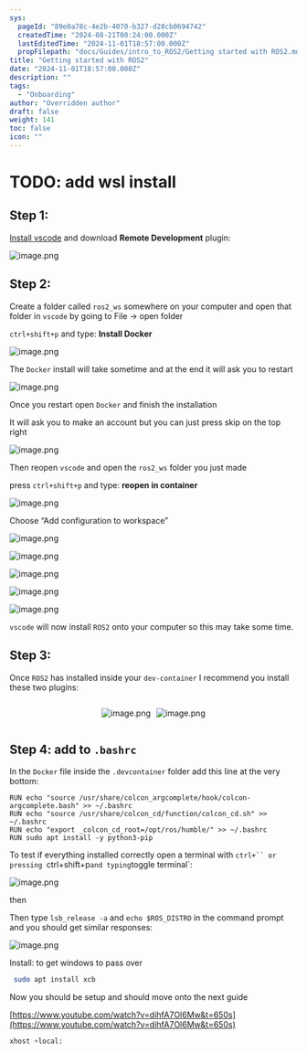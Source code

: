 ```yaml
---
sys:
  pageId: "89e0a78c-4e2b-4070-b327-d28cb0694742"
  createdTime: "2024-08-21T00:24:00.000Z"
  lastEditedTime: "2024-11-01T18:57:00.000Z"
  propFilepath: "docs/Guides/intro_to_ROS2/Getting started with ROS2.md"
title: "Getting started with ROS2"
date: "2024-11-01T18:57:00.000Z"
description: ""
tags:
  - "Onboarding"
author: "Overridden author"
draft: false
weight: 141
toc: false
icon: ""
---
```


# TODO: add wsl install

## Step 1:

[Install vscode](https://code.visualstudio.com/download) and download **Remote Development** plugin:

![image.png](https://prod-files-secure.s3.us-west-2.amazonaws.com/d518164a-d88e-44d1-a4ee-3adb3bd8bce0/efb52993-1881-4a40-b95e-6f020334f022/image.png?X-Amz-Algorithm=AWS4-HMAC-SHA256&X-Amz-Content-Sha256=UNSIGNED-PAYLOAD&X-Amz-Credential=ASIAZI2LB4667E2OBKLC%2F20250220%2Fus-west-2%2Fs3%2Faws4_request&X-Amz-Date=20250220T131628Z&X-Amz-Expires=3600&X-Amz-Security-Token=IQoJb3JpZ2luX2VjEJX%2F%2F%2F%2F%2F%2F%2F%2F%2F%2FwEaCXVzLXdlc3QtMiJGMEQCICOMraD1jPjVrIkwmKWhiMwqBB58K%2FaqmenHgTogTk3cAiA0314H29lMEO0kt9W6gnbnMHBp3HnZDh0DYe%2BO3b%2F1qCqIBAi%2B%2F%2F%2F%2F%2F%2F%2F%2F%2F%2F8BEAAaDDYzNzQyMzE4MzgwNSIMyXUe4AX6Q5%2Ff3ClOKtwDn7bbjSQ%2BWWfAPZVAFxoq73xQC5Wf20vji7RKJIth8KNYM9C7mmOhwnogKvCp8IDpSWWg8ox6rd%2Fph5yi8ta2eg2dx5JNXfQnkQRb2th9zg%2FCXtcEGKsBI9H4BYB8O9tmTPGrKfoUpaHe1W2dTtfetpjMNdFyOjJRy6r1rhkgDgwvW%2BfdzrzPB2sNIrkwmsSOsflxloGNV7nSrbSZsKC3NwTGJZ1pdI5O9Y2%2FOI5EqjCGQpAVm84EGBpQYYWmz%2Fl9H%2FdZu5vOTCegBPYnmHe%2BD40np%2FvDGBMiLfm9k10EvR88s61OcG0XHI0HcrJuZOTVoTI%2Bcot0WhGk380w68C%2B0T5zkuOtZz7afGm3Onpm%2F0mJcahYG0Ob%2FpdKoObVMjpoU1K6KA6ZhhOg6oYE7u3Qf%2BTiK1%2FC2TFcSapwMmeg0gQo%2FBwCsdcY5N%2BHmu%2BzRRQIZltBvUgYzdhuNl%2BXjxOcc5%2FBBFT0OHaVE%2FVRx62LUJigELItl0EIB69yTz%2BgvBOOz6IEm7H3Roq5%2BbGVmwvbdAx38%2FUJNhcT5VLNpyRzFfy96TwFODiPf4mai9B1Vsxv5pj2Jla1nzHgH1VHJ14VgCS4AI3qhk1EqijPD8ylVmptTsVxMBR%2BmACWRCsw0srcvQY6pgF8t50uKfQCuLPe3cjFUX1HIY0R7Hno6M6Tbiqt3246v2RTlpXQrwKT3xSHHH0WKINhQOweiyG1i34HYf83E%2FA9cHCI544ZOHSuY0yMZc0SjbAQeBGdpxHOoLiZXGJc7v9bsrg4asaWCRJYuMETyfhwxCDKmMvcByOHLzRbHlrD5fIrfHjHx5R2RxYHhPtzeEaoXH1ahDN6JftOwlil%2FbDiGLsjf%2B3Q&X-Amz-Signature=7f46a07c1b75349c74138aea5b8238bd83df568c5bef76f755e21105204f58cd&X-Amz-SignedHeaders=host&x-id=GetObject)

## Step 2:

Create a folder called `ros2_ws` somewhere on your computer and open that folder in `vscode` by going to File → open folder 

`ctrl+shift+p` and type: **Install Docker**

![image.png](https://prod-files-secure.s3.us-west-2.amazonaws.com/d518164a-d88e-44d1-a4ee-3adb3bd8bce0/2269dc0e-1cd5-47ff-bceb-c04ad9b2eab0/image.png?X-Amz-Algorithm=AWS4-HMAC-SHA256&X-Amz-Content-Sha256=UNSIGNED-PAYLOAD&X-Amz-Credential=ASIAZI2LB4667E2OBKLC%2F20250220%2Fus-west-2%2Fs3%2Faws4_request&X-Amz-Date=20250220T131628Z&X-Amz-Expires=3600&X-Amz-Security-Token=IQoJb3JpZ2luX2VjEJX%2F%2F%2F%2F%2F%2F%2F%2F%2F%2FwEaCXVzLXdlc3QtMiJGMEQCICOMraD1jPjVrIkwmKWhiMwqBB58K%2FaqmenHgTogTk3cAiA0314H29lMEO0kt9W6gnbnMHBp3HnZDh0DYe%2BO3b%2F1qCqIBAi%2B%2F%2F%2F%2F%2F%2F%2F%2F%2F%2F8BEAAaDDYzNzQyMzE4MzgwNSIMyXUe4AX6Q5%2Ff3ClOKtwDn7bbjSQ%2BWWfAPZVAFxoq73xQC5Wf20vji7RKJIth8KNYM9C7mmOhwnogKvCp8IDpSWWg8ox6rd%2Fph5yi8ta2eg2dx5JNXfQnkQRb2th9zg%2FCXtcEGKsBI9H4BYB8O9tmTPGrKfoUpaHe1W2dTtfetpjMNdFyOjJRy6r1rhkgDgwvW%2BfdzrzPB2sNIrkwmsSOsflxloGNV7nSrbSZsKC3NwTGJZ1pdI5O9Y2%2FOI5EqjCGQpAVm84EGBpQYYWmz%2Fl9H%2FdZu5vOTCegBPYnmHe%2BD40np%2FvDGBMiLfm9k10EvR88s61OcG0XHI0HcrJuZOTVoTI%2Bcot0WhGk380w68C%2B0T5zkuOtZz7afGm3Onpm%2F0mJcahYG0Ob%2FpdKoObVMjpoU1K6KA6ZhhOg6oYE7u3Qf%2BTiK1%2FC2TFcSapwMmeg0gQo%2FBwCsdcY5N%2BHmu%2BzRRQIZltBvUgYzdhuNl%2BXjxOcc5%2FBBFT0OHaVE%2FVRx62LUJigELItl0EIB69yTz%2BgvBOOz6IEm7H3Roq5%2BbGVmwvbdAx38%2FUJNhcT5VLNpyRzFfy96TwFODiPf4mai9B1Vsxv5pj2Jla1nzHgH1VHJ14VgCS4AI3qhk1EqijPD8ylVmptTsVxMBR%2BmACWRCsw0srcvQY6pgF8t50uKfQCuLPe3cjFUX1HIY0R7Hno6M6Tbiqt3246v2RTlpXQrwKT3xSHHH0WKINhQOweiyG1i34HYf83E%2FA9cHCI544ZOHSuY0yMZc0SjbAQeBGdpxHOoLiZXGJc7v9bsrg4asaWCRJYuMETyfhwxCDKmMvcByOHLzRbHlrD5fIrfHjHx5R2RxYHhPtzeEaoXH1ahDN6JftOwlil%2FbDiGLsjf%2B3Q&X-Amz-Signature=ed31766794c85c767b37428a837ca436c876f83da0a51142fc34f45ad8802786&X-Amz-SignedHeaders=host&x-id=GetObject)

The `Docker` install will take sometime and at the end it will ask you to restart

![image.png](https://prod-files-secure.s3.us-west-2.amazonaws.com/d518164a-d88e-44d1-a4ee-3adb3bd8bce0/ed233f78-be33-4b1f-b89c-9c346c0e961e/image.png?X-Amz-Algorithm=AWS4-HMAC-SHA256&X-Amz-Content-Sha256=UNSIGNED-PAYLOAD&X-Amz-Credential=ASIAZI2LB4667E2OBKLC%2F20250220%2Fus-west-2%2Fs3%2Faws4_request&X-Amz-Date=20250220T131628Z&X-Amz-Expires=3600&X-Amz-Security-Token=IQoJb3JpZ2luX2VjEJX%2F%2F%2F%2F%2F%2F%2F%2F%2F%2FwEaCXVzLXdlc3QtMiJGMEQCICOMraD1jPjVrIkwmKWhiMwqBB58K%2FaqmenHgTogTk3cAiA0314H29lMEO0kt9W6gnbnMHBp3HnZDh0DYe%2BO3b%2F1qCqIBAi%2B%2F%2F%2F%2F%2F%2F%2F%2F%2F%2F8BEAAaDDYzNzQyMzE4MzgwNSIMyXUe4AX6Q5%2Ff3ClOKtwDn7bbjSQ%2BWWfAPZVAFxoq73xQC5Wf20vji7RKJIth8KNYM9C7mmOhwnogKvCp8IDpSWWg8ox6rd%2Fph5yi8ta2eg2dx5JNXfQnkQRb2th9zg%2FCXtcEGKsBI9H4BYB8O9tmTPGrKfoUpaHe1W2dTtfetpjMNdFyOjJRy6r1rhkgDgwvW%2BfdzrzPB2sNIrkwmsSOsflxloGNV7nSrbSZsKC3NwTGJZ1pdI5O9Y2%2FOI5EqjCGQpAVm84EGBpQYYWmz%2Fl9H%2FdZu5vOTCegBPYnmHe%2BD40np%2FvDGBMiLfm9k10EvR88s61OcG0XHI0HcrJuZOTVoTI%2Bcot0WhGk380w68C%2B0T5zkuOtZz7afGm3Onpm%2F0mJcahYG0Ob%2FpdKoObVMjpoU1K6KA6ZhhOg6oYE7u3Qf%2BTiK1%2FC2TFcSapwMmeg0gQo%2FBwCsdcY5N%2BHmu%2BzRRQIZltBvUgYzdhuNl%2BXjxOcc5%2FBBFT0OHaVE%2FVRx62LUJigELItl0EIB69yTz%2BgvBOOz6IEm7H3Roq5%2BbGVmwvbdAx38%2FUJNhcT5VLNpyRzFfy96TwFODiPf4mai9B1Vsxv5pj2Jla1nzHgH1VHJ14VgCS4AI3qhk1EqijPD8ylVmptTsVxMBR%2BmACWRCsw0srcvQY6pgF8t50uKfQCuLPe3cjFUX1HIY0R7Hno6M6Tbiqt3246v2RTlpXQrwKT3xSHHH0WKINhQOweiyG1i34HYf83E%2FA9cHCI544ZOHSuY0yMZc0SjbAQeBGdpxHOoLiZXGJc7v9bsrg4asaWCRJYuMETyfhwxCDKmMvcByOHLzRbHlrD5fIrfHjHx5R2RxYHhPtzeEaoXH1ahDN6JftOwlil%2FbDiGLsjf%2B3Q&X-Amz-Signature=bca0c0a05313ac49f530730e1a325857b186bbe5446cdfc2dd3abacd00a68db9&X-Amz-SignedHeaders=host&x-id=GetObject)

Once you restart open `Docker` and finish the installation

It will ask you to make an account but you can just press skip on the top right

![image.png](https://prod-files-secure.s3.us-west-2.amazonaws.com/d518164a-d88e-44d1-a4ee-3adb3bd8bce0/21010ad9-1659-4fd9-9f59-9932a09b2a3d/image.png?X-Amz-Algorithm=AWS4-HMAC-SHA256&X-Amz-Content-Sha256=UNSIGNED-PAYLOAD&X-Amz-Credential=ASIAZI2LB4667E2OBKLC%2F20250220%2Fus-west-2%2Fs3%2Faws4_request&X-Amz-Date=20250220T131628Z&X-Amz-Expires=3600&X-Amz-Security-Token=IQoJb3JpZ2luX2VjEJX%2F%2F%2F%2F%2F%2F%2F%2F%2F%2FwEaCXVzLXdlc3QtMiJGMEQCICOMraD1jPjVrIkwmKWhiMwqBB58K%2FaqmenHgTogTk3cAiA0314H29lMEO0kt9W6gnbnMHBp3HnZDh0DYe%2BO3b%2F1qCqIBAi%2B%2F%2F%2F%2F%2F%2F%2F%2F%2F%2F8BEAAaDDYzNzQyMzE4MzgwNSIMyXUe4AX6Q5%2Ff3ClOKtwDn7bbjSQ%2BWWfAPZVAFxoq73xQC5Wf20vji7RKJIth8KNYM9C7mmOhwnogKvCp8IDpSWWg8ox6rd%2Fph5yi8ta2eg2dx5JNXfQnkQRb2th9zg%2FCXtcEGKsBI9H4BYB8O9tmTPGrKfoUpaHe1W2dTtfetpjMNdFyOjJRy6r1rhkgDgwvW%2BfdzrzPB2sNIrkwmsSOsflxloGNV7nSrbSZsKC3NwTGJZ1pdI5O9Y2%2FOI5EqjCGQpAVm84EGBpQYYWmz%2Fl9H%2FdZu5vOTCegBPYnmHe%2BD40np%2FvDGBMiLfm9k10EvR88s61OcG0XHI0HcrJuZOTVoTI%2Bcot0WhGk380w68C%2B0T5zkuOtZz7afGm3Onpm%2F0mJcahYG0Ob%2FpdKoObVMjpoU1K6KA6ZhhOg6oYE7u3Qf%2BTiK1%2FC2TFcSapwMmeg0gQo%2FBwCsdcY5N%2BHmu%2BzRRQIZltBvUgYzdhuNl%2BXjxOcc5%2FBBFT0OHaVE%2FVRx62LUJigELItl0EIB69yTz%2BgvBOOz6IEm7H3Roq5%2BbGVmwvbdAx38%2FUJNhcT5VLNpyRzFfy96TwFODiPf4mai9B1Vsxv5pj2Jla1nzHgH1VHJ14VgCS4AI3qhk1EqijPD8ylVmptTsVxMBR%2BmACWRCsw0srcvQY6pgF8t50uKfQCuLPe3cjFUX1HIY0R7Hno6M6Tbiqt3246v2RTlpXQrwKT3xSHHH0WKINhQOweiyG1i34HYf83E%2FA9cHCI544ZOHSuY0yMZc0SjbAQeBGdpxHOoLiZXGJc7v9bsrg4asaWCRJYuMETyfhwxCDKmMvcByOHLzRbHlrD5fIrfHjHx5R2RxYHhPtzeEaoXH1ahDN6JftOwlil%2FbDiGLsjf%2B3Q&X-Amz-Signature=99c58a6d32a826b7bca27d1e6b8ff6f212b2dd1fdb494944e91dd6c1698e46ac&X-Amz-SignedHeaders=host&x-id=GetObject)

Then reopen `vscode` and open the `ros2_ws` folder you just made

press `ctrl+shift+p` and type: **reopen in container**

![image.png](https://prod-files-secure.s3.us-west-2.amazonaws.com/d518164a-d88e-44d1-a4ee-3adb3bd8bce0/4e93b8c2-41ad-488c-8095-c74205196118/image.png?X-Amz-Algorithm=AWS4-HMAC-SHA256&X-Amz-Content-Sha256=UNSIGNED-PAYLOAD&X-Amz-Credential=ASIAZI2LB4667E2OBKLC%2F20250220%2Fus-west-2%2Fs3%2Faws4_request&X-Amz-Date=20250220T131628Z&X-Amz-Expires=3600&X-Amz-Security-Token=IQoJb3JpZ2luX2VjEJX%2F%2F%2F%2F%2F%2F%2F%2F%2F%2FwEaCXVzLXdlc3QtMiJGMEQCICOMraD1jPjVrIkwmKWhiMwqBB58K%2FaqmenHgTogTk3cAiA0314H29lMEO0kt9W6gnbnMHBp3HnZDh0DYe%2BO3b%2F1qCqIBAi%2B%2F%2F%2F%2F%2F%2F%2F%2F%2F%2F8BEAAaDDYzNzQyMzE4MzgwNSIMyXUe4AX6Q5%2Ff3ClOKtwDn7bbjSQ%2BWWfAPZVAFxoq73xQC5Wf20vji7RKJIth8KNYM9C7mmOhwnogKvCp8IDpSWWg8ox6rd%2Fph5yi8ta2eg2dx5JNXfQnkQRb2th9zg%2FCXtcEGKsBI9H4BYB8O9tmTPGrKfoUpaHe1W2dTtfetpjMNdFyOjJRy6r1rhkgDgwvW%2BfdzrzPB2sNIrkwmsSOsflxloGNV7nSrbSZsKC3NwTGJZ1pdI5O9Y2%2FOI5EqjCGQpAVm84EGBpQYYWmz%2Fl9H%2FdZu5vOTCegBPYnmHe%2BD40np%2FvDGBMiLfm9k10EvR88s61OcG0XHI0HcrJuZOTVoTI%2Bcot0WhGk380w68C%2B0T5zkuOtZz7afGm3Onpm%2F0mJcahYG0Ob%2FpdKoObVMjpoU1K6KA6ZhhOg6oYE7u3Qf%2BTiK1%2FC2TFcSapwMmeg0gQo%2FBwCsdcY5N%2BHmu%2BzRRQIZltBvUgYzdhuNl%2BXjxOcc5%2FBBFT0OHaVE%2FVRx62LUJigELItl0EIB69yTz%2BgvBOOz6IEm7H3Roq5%2BbGVmwvbdAx38%2FUJNhcT5VLNpyRzFfy96TwFODiPf4mai9B1Vsxv5pj2Jla1nzHgH1VHJ14VgCS4AI3qhk1EqijPD8ylVmptTsVxMBR%2BmACWRCsw0srcvQY6pgF8t50uKfQCuLPe3cjFUX1HIY0R7Hno6M6Tbiqt3246v2RTlpXQrwKT3xSHHH0WKINhQOweiyG1i34HYf83E%2FA9cHCI544ZOHSuY0yMZc0SjbAQeBGdpxHOoLiZXGJc7v9bsrg4asaWCRJYuMETyfhwxCDKmMvcByOHLzRbHlrD5fIrfHjHx5R2RxYHhPtzeEaoXH1ahDN6JftOwlil%2FbDiGLsjf%2B3Q&X-Amz-Signature=4bca4914aad635b8e763bd769c6bee608d5b98768d04660df0c2c6ca671c2f72&X-Amz-SignedHeaders=host&x-id=GetObject)

Choose “Add configuration to workspace”

![image.png](https://prod-files-secure.s3.us-west-2.amazonaws.com/d518164a-d88e-44d1-a4ee-3adb3bd8bce0/9560b282-5060-4989-ba37-97e7b2c22476/image.png?X-Amz-Algorithm=AWS4-HMAC-SHA256&X-Amz-Content-Sha256=UNSIGNED-PAYLOAD&X-Amz-Credential=ASIAZI2LB4667E2OBKLC%2F20250220%2Fus-west-2%2Fs3%2Faws4_request&X-Amz-Date=20250220T131628Z&X-Amz-Expires=3600&X-Amz-Security-Token=IQoJb3JpZ2luX2VjEJX%2F%2F%2F%2F%2F%2F%2F%2F%2F%2FwEaCXVzLXdlc3QtMiJGMEQCICOMraD1jPjVrIkwmKWhiMwqBB58K%2FaqmenHgTogTk3cAiA0314H29lMEO0kt9W6gnbnMHBp3HnZDh0DYe%2BO3b%2F1qCqIBAi%2B%2F%2F%2F%2F%2F%2F%2F%2F%2F%2F8BEAAaDDYzNzQyMzE4MzgwNSIMyXUe4AX6Q5%2Ff3ClOKtwDn7bbjSQ%2BWWfAPZVAFxoq73xQC5Wf20vji7RKJIth8KNYM9C7mmOhwnogKvCp8IDpSWWg8ox6rd%2Fph5yi8ta2eg2dx5JNXfQnkQRb2th9zg%2FCXtcEGKsBI9H4BYB8O9tmTPGrKfoUpaHe1W2dTtfetpjMNdFyOjJRy6r1rhkgDgwvW%2BfdzrzPB2sNIrkwmsSOsflxloGNV7nSrbSZsKC3NwTGJZ1pdI5O9Y2%2FOI5EqjCGQpAVm84EGBpQYYWmz%2Fl9H%2FdZu5vOTCegBPYnmHe%2BD40np%2FvDGBMiLfm9k10EvR88s61OcG0XHI0HcrJuZOTVoTI%2Bcot0WhGk380w68C%2B0T5zkuOtZz7afGm3Onpm%2F0mJcahYG0Ob%2FpdKoObVMjpoU1K6KA6ZhhOg6oYE7u3Qf%2BTiK1%2FC2TFcSapwMmeg0gQo%2FBwCsdcY5N%2BHmu%2BzRRQIZltBvUgYzdhuNl%2BXjxOcc5%2FBBFT0OHaVE%2FVRx62LUJigELItl0EIB69yTz%2BgvBOOz6IEm7H3Roq5%2BbGVmwvbdAx38%2FUJNhcT5VLNpyRzFfy96TwFODiPf4mai9B1Vsxv5pj2Jla1nzHgH1VHJ14VgCS4AI3qhk1EqijPD8ylVmptTsVxMBR%2BmACWRCsw0srcvQY6pgF8t50uKfQCuLPe3cjFUX1HIY0R7Hno6M6Tbiqt3246v2RTlpXQrwKT3xSHHH0WKINhQOweiyG1i34HYf83E%2FA9cHCI544ZOHSuY0yMZc0SjbAQeBGdpxHOoLiZXGJc7v9bsrg4asaWCRJYuMETyfhwxCDKmMvcByOHLzRbHlrD5fIrfHjHx5R2RxYHhPtzeEaoXH1ahDN6JftOwlil%2FbDiGLsjf%2B3Q&X-Amz-Signature=5ade48d5ffbe264d64ee32dffc7b4ed4e9021377f35dcc4244a93c1d500db906&X-Amz-SignedHeaders=host&x-id=GetObject)

![image.png](https://prod-files-secure.s3.us-west-2.amazonaws.com/d518164a-d88e-44d1-a4ee-3adb3bd8bce0/2ee63f81-886b-48e8-a553-dc6e5eac99e4/image.png?X-Amz-Algorithm=AWS4-HMAC-SHA256&X-Amz-Content-Sha256=UNSIGNED-PAYLOAD&X-Amz-Credential=ASIAZI2LB4667E2OBKLC%2F20250220%2Fus-west-2%2Fs3%2Faws4_request&X-Amz-Date=20250220T131628Z&X-Amz-Expires=3600&X-Amz-Security-Token=IQoJb3JpZ2luX2VjEJX%2F%2F%2F%2F%2F%2F%2F%2F%2F%2FwEaCXVzLXdlc3QtMiJGMEQCICOMraD1jPjVrIkwmKWhiMwqBB58K%2FaqmenHgTogTk3cAiA0314H29lMEO0kt9W6gnbnMHBp3HnZDh0DYe%2BO3b%2F1qCqIBAi%2B%2F%2F%2F%2F%2F%2F%2F%2F%2F%2F8BEAAaDDYzNzQyMzE4MzgwNSIMyXUe4AX6Q5%2Ff3ClOKtwDn7bbjSQ%2BWWfAPZVAFxoq73xQC5Wf20vji7RKJIth8KNYM9C7mmOhwnogKvCp8IDpSWWg8ox6rd%2Fph5yi8ta2eg2dx5JNXfQnkQRb2th9zg%2FCXtcEGKsBI9H4BYB8O9tmTPGrKfoUpaHe1W2dTtfetpjMNdFyOjJRy6r1rhkgDgwvW%2BfdzrzPB2sNIrkwmsSOsflxloGNV7nSrbSZsKC3NwTGJZ1pdI5O9Y2%2FOI5EqjCGQpAVm84EGBpQYYWmz%2Fl9H%2FdZu5vOTCegBPYnmHe%2BD40np%2FvDGBMiLfm9k10EvR88s61OcG0XHI0HcrJuZOTVoTI%2Bcot0WhGk380w68C%2B0T5zkuOtZz7afGm3Onpm%2F0mJcahYG0Ob%2FpdKoObVMjpoU1K6KA6ZhhOg6oYE7u3Qf%2BTiK1%2FC2TFcSapwMmeg0gQo%2FBwCsdcY5N%2BHmu%2BzRRQIZltBvUgYzdhuNl%2BXjxOcc5%2FBBFT0OHaVE%2FVRx62LUJigELItl0EIB69yTz%2BgvBOOz6IEm7H3Roq5%2BbGVmwvbdAx38%2FUJNhcT5VLNpyRzFfy96TwFODiPf4mai9B1Vsxv5pj2Jla1nzHgH1VHJ14VgCS4AI3qhk1EqijPD8ylVmptTsVxMBR%2BmACWRCsw0srcvQY6pgF8t50uKfQCuLPe3cjFUX1HIY0R7Hno6M6Tbiqt3246v2RTlpXQrwKT3xSHHH0WKINhQOweiyG1i34HYf83E%2FA9cHCI544ZOHSuY0yMZc0SjbAQeBGdpxHOoLiZXGJc7v9bsrg4asaWCRJYuMETyfhwxCDKmMvcByOHLzRbHlrD5fIrfHjHx5R2RxYHhPtzeEaoXH1ahDN6JftOwlil%2FbDiGLsjf%2B3Q&X-Amz-Signature=b175a2701411a55da8d6e5aedb09aa433c4d7e0e818fea7ca6ff5dd8ce3d88b2&X-Amz-SignedHeaders=host&x-id=GetObject)

![image.png](https://prod-files-secure.s3.us-west-2.amazonaws.com/d518164a-d88e-44d1-a4ee-3adb3bd8bce0/ae1580b2-b048-407e-aed9-b584224a7a04/image.png?X-Amz-Algorithm=AWS4-HMAC-SHA256&X-Amz-Content-Sha256=UNSIGNED-PAYLOAD&X-Amz-Credential=ASIAZI2LB4667E2OBKLC%2F20250220%2Fus-west-2%2Fs3%2Faws4_request&X-Amz-Date=20250220T131628Z&X-Amz-Expires=3600&X-Amz-Security-Token=IQoJb3JpZ2luX2VjEJX%2F%2F%2F%2F%2F%2F%2F%2F%2F%2FwEaCXVzLXdlc3QtMiJGMEQCICOMraD1jPjVrIkwmKWhiMwqBB58K%2FaqmenHgTogTk3cAiA0314H29lMEO0kt9W6gnbnMHBp3HnZDh0DYe%2BO3b%2F1qCqIBAi%2B%2F%2F%2F%2F%2F%2F%2F%2F%2F%2F8BEAAaDDYzNzQyMzE4MzgwNSIMyXUe4AX6Q5%2Ff3ClOKtwDn7bbjSQ%2BWWfAPZVAFxoq73xQC5Wf20vji7RKJIth8KNYM9C7mmOhwnogKvCp8IDpSWWg8ox6rd%2Fph5yi8ta2eg2dx5JNXfQnkQRb2th9zg%2FCXtcEGKsBI9H4BYB8O9tmTPGrKfoUpaHe1W2dTtfetpjMNdFyOjJRy6r1rhkgDgwvW%2BfdzrzPB2sNIrkwmsSOsflxloGNV7nSrbSZsKC3NwTGJZ1pdI5O9Y2%2FOI5EqjCGQpAVm84EGBpQYYWmz%2Fl9H%2FdZu5vOTCegBPYnmHe%2BD40np%2FvDGBMiLfm9k10EvR88s61OcG0XHI0HcrJuZOTVoTI%2Bcot0WhGk380w68C%2B0T5zkuOtZz7afGm3Onpm%2F0mJcahYG0Ob%2FpdKoObVMjpoU1K6KA6ZhhOg6oYE7u3Qf%2BTiK1%2FC2TFcSapwMmeg0gQo%2FBwCsdcY5N%2BHmu%2BzRRQIZltBvUgYzdhuNl%2BXjxOcc5%2FBBFT0OHaVE%2FVRx62LUJigELItl0EIB69yTz%2BgvBOOz6IEm7H3Roq5%2BbGVmwvbdAx38%2FUJNhcT5VLNpyRzFfy96TwFODiPf4mai9B1Vsxv5pj2Jla1nzHgH1VHJ14VgCS4AI3qhk1EqijPD8ylVmptTsVxMBR%2BmACWRCsw0srcvQY6pgF8t50uKfQCuLPe3cjFUX1HIY0R7Hno6M6Tbiqt3246v2RTlpXQrwKT3xSHHH0WKINhQOweiyG1i34HYf83E%2FA9cHCI544ZOHSuY0yMZc0SjbAQeBGdpxHOoLiZXGJc7v9bsrg4asaWCRJYuMETyfhwxCDKmMvcByOHLzRbHlrD5fIrfHjHx5R2RxYHhPtzeEaoXH1ahDN6JftOwlil%2FbDiGLsjf%2B3Q&X-Amz-Signature=ce53a1edd4e013203d9373d24106eaceccf8cb3a35f37e1bd2c3de7dfad8de2f&X-Amz-SignedHeaders=host&x-id=GetObject)

![image.png](https://prod-files-secure.s3.us-west-2.amazonaws.com/d518164a-d88e-44d1-a4ee-3adb3bd8bce0/53255b28-f75e-430f-b9e3-c0ac8577e42b/image.png?X-Amz-Algorithm=AWS4-HMAC-SHA256&X-Amz-Content-Sha256=UNSIGNED-PAYLOAD&X-Amz-Credential=ASIAZI2LB4667E2OBKLC%2F20250220%2Fus-west-2%2Fs3%2Faws4_request&X-Amz-Date=20250220T131628Z&X-Amz-Expires=3600&X-Amz-Security-Token=IQoJb3JpZ2luX2VjEJX%2F%2F%2F%2F%2F%2F%2F%2F%2F%2FwEaCXVzLXdlc3QtMiJGMEQCICOMraD1jPjVrIkwmKWhiMwqBB58K%2FaqmenHgTogTk3cAiA0314H29lMEO0kt9W6gnbnMHBp3HnZDh0DYe%2BO3b%2F1qCqIBAi%2B%2F%2F%2F%2F%2F%2F%2F%2F%2F%2F8BEAAaDDYzNzQyMzE4MzgwNSIMyXUe4AX6Q5%2Ff3ClOKtwDn7bbjSQ%2BWWfAPZVAFxoq73xQC5Wf20vji7RKJIth8KNYM9C7mmOhwnogKvCp8IDpSWWg8ox6rd%2Fph5yi8ta2eg2dx5JNXfQnkQRb2th9zg%2FCXtcEGKsBI9H4BYB8O9tmTPGrKfoUpaHe1W2dTtfetpjMNdFyOjJRy6r1rhkgDgwvW%2BfdzrzPB2sNIrkwmsSOsflxloGNV7nSrbSZsKC3NwTGJZ1pdI5O9Y2%2FOI5EqjCGQpAVm84EGBpQYYWmz%2Fl9H%2FdZu5vOTCegBPYnmHe%2BD40np%2FvDGBMiLfm9k10EvR88s61OcG0XHI0HcrJuZOTVoTI%2Bcot0WhGk380w68C%2B0T5zkuOtZz7afGm3Onpm%2F0mJcahYG0Ob%2FpdKoObVMjpoU1K6KA6ZhhOg6oYE7u3Qf%2BTiK1%2FC2TFcSapwMmeg0gQo%2FBwCsdcY5N%2BHmu%2BzRRQIZltBvUgYzdhuNl%2BXjxOcc5%2FBBFT0OHaVE%2FVRx62LUJigELItl0EIB69yTz%2BgvBOOz6IEm7H3Roq5%2BbGVmwvbdAx38%2FUJNhcT5VLNpyRzFfy96TwFODiPf4mai9B1Vsxv5pj2Jla1nzHgH1VHJ14VgCS4AI3qhk1EqijPD8ylVmptTsVxMBR%2BmACWRCsw0srcvQY6pgF8t50uKfQCuLPe3cjFUX1HIY0R7Hno6M6Tbiqt3246v2RTlpXQrwKT3xSHHH0WKINhQOweiyG1i34HYf83E%2FA9cHCI544ZOHSuY0yMZc0SjbAQeBGdpxHOoLiZXGJc7v9bsrg4asaWCRJYuMETyfhwxCDKmMvcByOHLzRbHlrD5fIrfHjHx5R2RxYHhPtzeEaoXH1ahDN6JftOwlil%2FbDiGLsjf%2B3Q&X-Amz-Signature=0c312508ef16dd9f8927cd29c66394cbb4826cd11b0ab31d19c4604a7814ff0c&X-Amz-SignedHeaders=host&x-id=GetObject)

![image.png](https://prod-files-secure.s3.us-west-2.amazonaws.com/d518164a-d88e-44d1-a4ee-3adb3bd8bce0/7c562767-5af9-4ffb-97d1-327bcdf4ee00/image.png?X-Amz-Algorithm=AWS4-HMAC-SHA256&X-Amz-Content-Sha256=UNSIGNED-PAYLOAD&X-Amz-Credential=ASIAZI2LB4667E2OBKLC%2F20250220%2Fus-west-2%2Fs3%2Faws4_request&X-Amz-Date=20250220T131628Z&X-Amz-Expires=3600&X-Amz-Security-Token=IQoJb3JpZ2luX2VjEJX%2F%2F%2F%2F%2F%2F%2F%2F%2F%2FwEaCXVzLXdlc3QtMiJGMEQCICOMraD1jPjVrIkwmKWhiMwqBB58K%2FaqmenHgTogTk3cAiA0314H29lMEO0kt9W6gnbnMHBp3HnZDh0DYe%2BO3b%2F1qCqIBAi%2B%2F%2F%2F%2F%2F%2F%2F%2F%2F%2F8BEAAaDDYzNzQyMzE4MzgwNSIMyXUe4AX6Q5%2Ff3ClOKtwDn7bbjSQ%2BWWfAPZVAFxoq73xQC5Wf20vji7RKJIth8KNYM9C7mmOhwnogKvCp8IDpSWWg8ox6rd%2Fph5yi8ta2eg2dx5JNXfQnkQRb2th9zg%2FCXtcEGKsBI9H4BYB8O9tmTPGrKfoUpaHe1W2dTtfetpjMNdFyOjJRy6r1rhkgDgwvW%2BfdzrzPB2sNIrkwmsSOsflxloGNV7nSrbSZsKC3NwTGJZ1pdI5O9Y2%2FOI5EqjCGQpAVm84EGBpQYYWmz%2Fl9H%2FdZu5vOTCegBPYnmHe%2BD40np%2FvDGBMiLfm9k10EvR88s61OcG0XHI0HcrJuZOTVoTI%2Bcot0WhGk380w68C%2B0T5zkuOtZz7afGm3Onpm%2F0mJcahYG0Ob%2FpdKoObVMjpoU1K6KA6ZhhOg6oYE7u3Qf%2BTiK1%2FC2TFcSapwMmeg0gQo%2FBwCsdcY5N%2BHmu%2BzRRQIZltBvUgYzdhuNl%2BXjxOcc5%2FBBFT0OHaVE%2FVRx62LUJigELItl0EIB69yTz%2BgvBOOz6IEm7H3Roq5%2BbGVmwvbdAx38%2FUJNhcT5VLNpyRzFfy96TwFODiPf4mai9B1Vsxv5pj2Jla1nzHgH1VHJ14VgCS4AI3qhk1EqijPD8ylVmptTsVxMBR%2BmACWRCsw0srcvQY6pgF8t50uKfQCuLPe3cjFUX1HIY0R7Hno6M6Tbiqt3246v2RTlpXQrwKT3xSHHH0WKINhQOweiyG1i34HYf83E%2FA9cHCI544ZOHSuY0yMZc0SjbAQeBGdpxHOoLiZXGJc7v9bsrg4asaWCRJYuMETyfhwxCDKmMvcByOHLzRbHlrD5fIrfHjHx5R2RxYHhPtzeEaoXH1ahDN6JftOwlil%2FbDiGLsjf%2B3Q&X-Amz-Signature=5cdfa05e7dc89dd05498bee15df66860ca292fe87a1dbef71fc4fb02df73998a&X-Amz-SignedHeaders=host&x-id=GetObject)

`vscode` will now install `ROS2` onto your computer so this may take some time.

## Step 3:

Once `ROS2` has installed inside your `dev-container` I recommend you install these two plugins:

<div style="display: flex;flex-direction: row; column-gap:10px; max-width: 630px;justify-content: center;">
<div>

![image.png](https://prod-files-secure.s3.us-west-2.amazonaws.com/d518164a-d88e-44d1-a4ee-3adb3bd8bce0/3fc3d550-5a54-4ba1-ba6b-faa01cdb7369/image.png?X-Amz-Algorithm=AWS4-HMAC-SHA256&X-Amz-Content-Sha256=UNSIGNED-PAYLOAD&X-Amz-Credential=ASIAZI2LB4664MWUHVIZ%2F20250220%2Fus-west-2%2Fs3%2Faws4_request&X-Amz-Date=20250220T131631Z&X-Amz-Expires=3600&X-Amz-Security-Token=IQoJb3JpZ2luX2VjEJX%2F%2F%2F%2F%2F%2F%2F%2F%2F%2FwEaCXVzLXdlc3QtMiJGMEQCIG2MCV745Ci1Herx5de%2FgqezIlHC1uk%2F%2Feae9kO%2FT5L7AiBBgU58GGqgfjpn9Pm%2F9cEuK1F%2FI3nCloOxhXEumnDPIyqIBAi%2B%2F%2F%2F%2F%2F%2F%2F%2F%2F%2F8BEAAaDDYzNzQyMzE4MzgwNSIMFxD1nyY2FeHRRpquKtwDm8hdFBFCbuL2z4pn8Q6UGfspiBheSXpvSND9u4qRONlXsYNV2EWl71Qf9bn1SpzfPrzcd2umygyVh2%2B37%2BShZz31iolM6FMj0PNI%2FQ9JBOsU%2FDs1WLqygBE5nGi8joDnhacZWP4336JZDSx335ux%2BMejOODR6g2ztV42azfSpItvgXNndcgyaeOotWXVSkkrJYX%2BiGyM1hL%2B0hQO6YI7QNMPksvczgkbl%2BxOm0J69U86i2lYdqVup6fU4gAwhoo6lVP9O6y76j8hO8C33O%2BkOSt6M8hB2Ab%2BcrbLEr1U%2F8bOBwH0HX0FilPs4qLj6ovDKU0iiZdbXmtI7MhqXvnWSlTQM8%2F0EUMATMsWk7Dx08pLSn7pviZ6tydMPoumX9%2BHM8rFJ61kX4zHVnFVfGTJsuLLK0zo7Sz17OYNYBIGWZVwlqvwukltzlg56quTMVLCubsu5xD8Qs1TQ%2BoEaDRPL5%2Bsl7CIHRhQk%2F1apoKepn7rbPwOaHu%2B52n0xys3Q0GvIyNiVJRhWsYk0XTDu1tm8BwVx9kWpxKObueyYMnM5oQNRkwMFTdrNOmgVuZZFvJTEcRGxtNuVe3wGZpTZULfSomz6s6PVXfhf9TeZezCCJsbMw5JzIPKICxBFJMwycvcvQY6pgGDqTBlDa6drRasyXi1S9RNW9MWNrwRF4S6RfVTA6Pb9o6h0wNKzVAogx%2BXF9W19Mpw%2FM7z7eLzKdiKExebOGYIhUOk3apAg%2F%2F%2BrNaFXYhzFIumhrO0hlwTPnNWbo8f2UwkXLTQa1RCaXQh6TnhiSi2zw16rseQNDnclcLVcR6gIRB0oNwLSCE2gLrxNOVdxLuIvfHgiqUucEbetD8DNGekuDRwtS%2FE&X-Amz-Signature=c0cbf50ac9b87733f3b3c171c132fb3a97e84fdc0615d830c52521954d14b806&X-Amz-SignedHeaders=host&x-id=GetObject)

</div>
<div>

![image.png](https://prod-files-secure.s3.us-west-2.amazonaws.com/d518164a-d88e-44d1-a4ee-3adb3bd8bce0/d994cc66-13c2-4093-a5a3-f84cf4601a82/image.png?X-Amz-Algorithm=AWS4-HMAC-SHA256&X-Amz-Content-Sha256=UNSIGNED-PAYLOAD&X-Amz-Credential=ASIAZI2LB4662I6RYNOJ%2F20250220%2Fus-west-2%2Fs3%2Faws4_request&X-Amz-Date=20250220T131631Z&X-Amz-Expires=3600&X-Amz-Security-Token=IQoJb3JpZ2luX2VjEJX%2F%2F%2F%2F%2F%2F%2F%2F%2F%2FwEaCXVzLXdlc3QtMiJHMEUCIQCtxrK7zEMnOuonLoUoSK5AHfXUy%2F%2B0GsxobRaH9j15IAIgQEjOtZMx7meVDEZfSaZir4PW6KXhUfAeUQrYF3Q0BUEqiAQIvv%2F%2F%2F%2F%2F%2F%2F%2F%2F%2FARAAGgw2Mzc0MjMxODM4MDUiDA5NyHg3GjvRAiRlISrcAxbsYO8CUtT%2BHcYfhdtGjEmGEvTyxkqYF3dY9WdY9Xp1Hn7Sl3IBjk5hNhHAUtYnwoo7JvNAg%2BMmWzIkJnXuYjb6hhPI%2Bvu11BTXIvfuIRF%2B3mF5VRClYHsSZQix7rLskxnCJJL9C69XpH4jn3XfdyJP9mIC6XcKo96y99QtUhoVF5g0bkzwE%2F71y34pPMJ1fOO%2BgQu12SxnbRiQrVoCKK4rM6G8Q59ufjEGTKHnSpiom4KP9PK%2F2qkQouPqmLVzbPvd8HHHncJ1sbaU8cXycIFpSRmxq1nVKhanXy3dkqNgafkJSKAzElhyOLxy0NpMPoh8kCsXfzvJqj3d0jNwnNmzBa0pQ63HgPQDzQBNuiafFSLxEZBvjhhZxS6xVX8Z9%2FT6FRy%2F1OV49KlrTxMQxj4yxAcrbalIRqrT0VUuvEn93jzIaVfQ7murffdeDMvkOcaCNv5Mz0JOJIJe1sDlo%2BomrDvDfeRXCeGKF6Y3JuPlxjHAGpzBoWOmcLme4iPB2NMtcE7nwqZ%2B8Q2xPLjWQMJGaUoi3oV7GvjjhZBlVZpalnSUtWZpcGHD3rC1Ov9fRaNv5xx38MX%2B2jEHcuqYgKOEWpNALShzFYvIT5aoK4Bhr1uwimhTsICCU6rtMLzK3L0GOqUB0WPE%2BsozdTh3j2ZSLCNg5Zuwfvp7sNzw2c%2FBww3DPB50eCtAR4VyaTwoHFAHz9PUAlbpWRJzBCQZWzyxgr%2BfBOG7YwwmYcJ9syqUCzBu2X%2FyQ07at7VE04FnelPju86xRq74FLU0QcaZzLUTua8zyLPkDBvIPxu5oDmU1gTTaRJsYsvWHDuapr7hQBQdbCag70dU6Xja4jFpQrXPRKlGJ6PaNge5&X-Amz-Signature=4337419203c5c7006f30dd6352d920be4460fc2ad1792918c493880d8fc31c05&X-Amz-SignedHeaders=host&x-id=GetObject)

</div>
</div>

## Step 4: add to `.bashrc`

In the `Docker` file inside the `.devcontainer` folder add this line at the very bottom: 

```docker
RUN echo "source /usr/share/colcon_argcomplete/hook/colcon-argcomplete.bash" >> ~/.bashrc
RUN echo "source /usr/share/colcon_cd/function/colcon_cd.sh" >> ~/.bashrc
RUN echo "export _colcon_cd_root=/opt/ros/humble/" >> ~/.bashrc
RUN sudo apt install -y python3-pip 
```

To test if everything installed correctly open a terminal with `ctrl+`` or pressing `ctrl+shift+p` and typing `toggle terminal`:

![image.png](https://prod-files-secure.s3.us-west-2.amazonaws.com/d518164a-d88e-44d1-a4ee-3adb3bd8bce0/6a4943d8-b04e-4c02-9a58-775f3384d1a5/image.png?X-Amz-Algorithm=AWS4-HMAC-SHA256&X-Amz-Content-Sha256=UNSIGNED-PAYLOAD&X-Amz-Credential=ASIAZI2LB4667E2OBKLC%2F20250220%2Fus-west-2%2Fs3%2Faws4_request&X-Amz-Date=20250220T131628Z&X-Amz-Expires=3600&X-Amz-Security-Token=IQoJb3JpZ2luX2VjEJX%2F%2F%2F%2F%2F%2F%2F%2F%2F%2FwEaCXVzLXdlc3QtMiJGMEQCICOMraD1jPjVrIkwmKWhiMwqBB58K%2FaqmenHgTogTk3cAiA0314H29lMEO0kt9W6gnbnMHBp3HnZDh0DYe%2BO3b%2F1qCqIBAi%2B%2F%2F%2F%2F%2F%2F%2F%2F%2F%2F8BEAAaDDYzNzQyMzE4MzgwNSIMyXUe4AX6Q5%2Ff3ClOKtwDn7bbjSQ%2BWWfAPZVAFxoq73xQC5Wf20vji7RKJIth8KNYM9C7mmOhwnogKvCp8IDpSWWg8ox6rd%2Fph5yi8ta2eg2dx5JNXfQnkQRb2th9zg%2FCXtcEGKsBI9H4BYB8O9tmTPGrKfoUpaHe1W2dTtfetpjMNdFyOjJRy6r1rhkgDgwvW%2BfdzrzPB2sNIrkwmsSOsflxloGNV7nSrbSZsKC3NwTGJZ1pdI5O9Y2%2FOI5EqjCGQpAVm84EGBpQYYWmz%2Fl9H%2FdZu5vOTCegBPYnmHe%2BD40np%2FvDGBMiLfm9k10EvR88s61OcG0XHI0HcrJuZOTVoTI%2Bcot0WhGk380w68C%2B0T5zkuOtZz7afGm3Onpm%2F0mJcahYG0Ob%2FpdKoObVMjpoU1K6KA6ZhhOg6oYE7u3Qf%2BTiK1%2FC2TFcSapwMmeg0gQo%2FBwCsdcY5N%2BHmu%2BzRRQIZltBvUgYzdhuNl%2BXjxOcc5%2FBBFT0OHaVE%2FVRx62LUJigELItl0EIB69yTz%2BgvBOOz6IEm7H3Roq5%2BbGVmwvbdAx38%2FUJNhcT5VLNpyRzFfy96TwFODiPf4mai9B1Vsxv5pj2Jla1nzHgH1VHJ14VgCS4AI3qhk1EqijPD8ylVmptTsVxMBR%2BmACWRCsw0srcvQY6pgF8t50uKfQCuLPe3cjFUX1HIY0R7Hno6M6Tbiqt3246v2RTlpXQrwKT3xSHHH0WKINhQOweiyG1i34HYf83E%2FA9cHCI544ZOHSuY0yMZc0SjbAQeBGdpxHOoLiZXGJc7v9bsrg4asaWCRJYuMETyfhwxCDKmMvcByOHLzRbHlrD5fIrfHjHx5R2RxYHhPtzeEaoXH1ahDN6JftOwlil%2FbDiGLsjf%2B3Q&X-Amz-Signature=54594af411f62227c51b0fdb5c7188767091b10ddf7c316325a1c6dd73c9c24a&X-Amz-SignedHeaders=host&x-id=GetObject)

then 

Then type `lsb_release -a` and `echo $ROS_DISTRO` in the command prompt and you should get similar responses:

![image.png](https://prod-files-secure.s3.us-west-2.amazonaws.com/d518164a-d88e-44d1-a4ee-3adb3bd8bce0/3e635dec-a805-4e85-8b9e-d000e5b71a4e/image.png?X-Amz-Algorithm=AWS4-HMAC-SHA256&X-Amz-Content-Sha256=UNSIGNED-PAYLOAD&X-Amz-Credential=ASIAZI2LB4667E2OBKLC%2F20250220%2Fus-west-2%2Fs3%2Faws4_request&X-Amz-Date=20250220T131628Z&X-Amz-Expires=3600&X-Amz-Security-Token=IQoJb3JpZ2luX2VjEJX%2F%2F%2F%2F%2F%2F%2F%2F%2F%2FwEaCXVzLXdlc3QtMiJGMEQCICOMraD1jPjVrIkwmKWhiMwqBB58K%2FaqmenHgTogTk3cAiA0314H29lMEO0kt9W6gnbnMHBp3HnZDh0DYe%2BO3b%2F1qCqIBAi%2B%2F%2F%2F%2F%2F%2F%2F%2F%2F%2F8BEAAaDDYzNzQyMzE4MzgwNSIMyXUe4AX6Q5%2Ff3ClOKtwDn7bbjSQ%2BWWfAPZVAFxoq73xQC5Wf20vji7RKJIth8KNYM9C7mmOhwnogKvCp8IDpSWWg8ox6rd%2Fph5yi8ta2eg2dx5JNXfQnkQRb2th9zg%2FCXtcEGKsBI9H4BYB8O9tmTPGrKfoUpaHe1W2dTtfetpjMNdFyOjJRy6r1rhkgDgwvW%2BfdzrzPB2sNIrkwmsSOsflxloGNV7nSrbSZsKC3NwTGJZ1pdI5O9Y2%2FOI5EqjCGQpAVm84EGBpQYYWmz%2Fl9H%2FdZu5vOTCegBPYnmHe%2BD40np%2FvDGBMiLfm9k10EvR88s61OcG0XHI0HcrJuZOTVoTI%2Bcot0WhGk380w68C%2B0T5zkuOtZz7afGm3Onpm%2F0mJcahYG0Ob%2FpdKoObVMjpoU1K6KA6ZhhOg6oYE7u3Qf%2BTiK1%2FC2TFcSapwMmeg0gQo%2FBwCsdcY5N%2BHmu%2BzRRQIZltBvUgYzdhuNl%2BXjxOcc5%2FBBFT0OHaVE%2FVRx62LUJigELItl0EIB69yTz%2BgvBOOz6IEm7H3Roq5%2BbGVmwvbdAx38%2FUJNhcT5VLNpyRzFfy96TwFODiPf4mai9B1Vsxv5pj2Jla1nzHgH1VHJ14VgCS4AI3qhk1EqijPD8ylVmptTsVxMBR%2BmACWRCsw0srcvQY6pgF8t50uKfQCuLPe3cjFUX1HIY0R7Hno6M6Tbiqt3246v2RTlpXQrwKT3xSHHH0WKINhQOweiyG1i34HYf83E%2FA9cHCI544ZOHSuY0yMZc0SjbAQeBGdpxHOoLiZXGJc7v9bsrg4asaWCRJYuMETyfhwxCDKmMvcByOHLzRbHlrD5fIrfHjHx5R2RxYHhPtzeEaoXH1ahDN6JftOwlil%2FbDiGLsjf%2B3Q&X-Amz-Signature=58ee09db978ecc6598a40ce471012d2ecddcebef38f5292e2bf50df780c7797a&X-Amz-SignedHeaders=host&x-id=GetObject)

Install:  to get windows to pass over

```bash
 sudo apt install xcb
```

Now you should be setup and should move onto the next guide 

[https://www.youtube.com/watch?v=dihfA7Ol6Mw&t=650s](https://www.youtube.com/watch?v=dihfA7Ol6Mw&t=650s)

```python
xhost +local:
```
